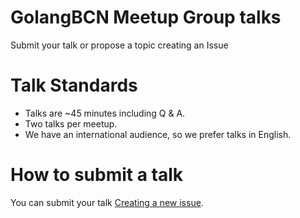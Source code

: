 # GolangBCN Meetup Group talks
Submit your talk or propose a topic creating an Issue

# Talk Standards

* Talks are ~45 minutes including Q & A.
* Two talks per meetup.
* We have an international audience, so we prefer talks in English.

# How to submit a talk

You can submit your talk [Creating a new issue](https://github.com/GolangBCN/talks/issues/new?title=Talk%20-%20Title).

